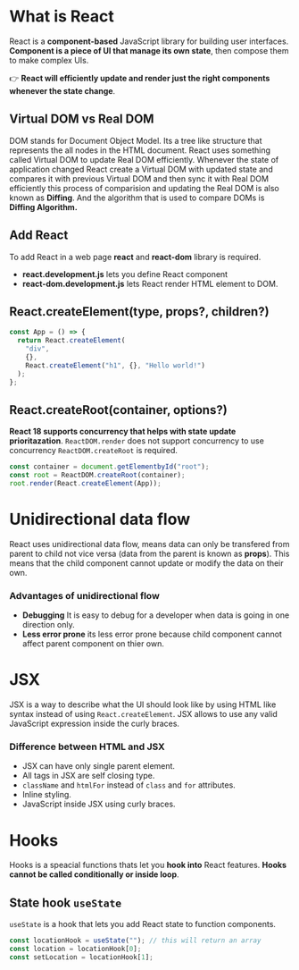 # What is React

React is a **component-based** JavaScript library for building user interfaces. **Component is a piece of UI that manage its own state**, then compose them to make complex UIs. 

👉 **React will efficiently update and render just the right components whenever the state change**.

## Virtual DOM vs Real DOM

DOM stands for Document Object Model. Its a tree like structure that represents the all nodes in the HTML document. React uses something called Virtual DOM to update Real DOM efficiently. Whenever the state of application changed React create a Virtual DOM with updated state and compares it with previous Virtual DOM and then sync it with Real DOM efficiently this process of comparision and updating the Real DOM is also known as **Diffing**. And the algorithm that is used to compare DOMs is **Diffing Algorithm.**

## Add React

To add React in a web page **react** and **react-dom** library is required.

- **react.development.js** lets you define React component
- **react-dom.development.js** lets React render HTML element to DOM.

## React.createElement(type, props?, children?)

```js
const App = () => {
  return React.createElement(
    "div",
    {},
    React.createElement("h1", {}, "Hello world!")
  );
};
```

## React.createRoot(container, options?)

**React 18 supports concurrency that helps with state update prioritazation**. `ReactDOM.render` does not support concurrency to use concurrency `ReactDOM.createRoot` is required.

```js
const container = document.getElementbyId("root");
const root = ReactDOM.createRoot(container);
root.render(React.createElement(App));
```

# Unidirectional data flow

React uses unidirectional data flow, means data can only be transfered from parent to child not vice versa (data from the parent is known as **props**). This means that the child component cannot update or modify the data on their own.

### Advantages of unidirectional flow
 
- **Debugging** It is easy to debug for a developer when data is going in one direction only.
- **Less error prone** its less error prone because child component cannot affect parent component on thier own.

# JSX

JSX is a way to describe what the UI should look like by using HTML like syntax instead of using `React.createElement`. JSX allows to use any valid JavaScript expression inside the curly braces.

### Difference between HTML and JSX

- JSX can have only single parent element.
- All tags in JSX are self closing type.
- `className` and `htmlFor` instead of `class` and `for` attributes.
- Inline styling.
- JavaScript inside JSX using curly braces.

# Hooks

Hooks is a speacial functions thats let you **hook into** React features. **Hooks cannot be called conditionally or inside loop**.

## State hook `useState`

`useState` is a hook that lets you add React state to function components.

```js
const locationHook = useState(""); // this will return an array
const location = locationHook[0];
const setLocation = locationHook[1];
```
